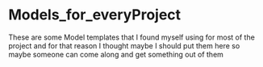 # Models_for_everyProject
These are some Model templates that I found myself using for most of the project and for that reason I thought maybe I should put them here so maybe someone can come along and get something out of them
